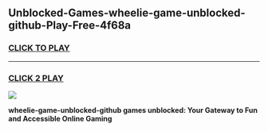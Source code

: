 
## Unblocked-Games-wheelie-game-unblocked-github-Play-Free-4f68a
<h3>
<a href="https://premium76.site?title=wheelie-game-unblocked-github&ref=15A">CLICK TO PLAY</a></h3>
<hr>

<h3>
<a href="https://premium76.site?title=wheelie-game-unblocked-github&ref=15A">CLICK 2 PLAY</a>
  
</h3>

<a href="https://premium76.site?title=wheelie-game-unblocked-github&ref=15A"><img src="https://clearcache.store/games.png"></a>


**wheelie-game-unblocked-github games unblocked: Your Gateway to Fun and Accessible Online Gaming**
